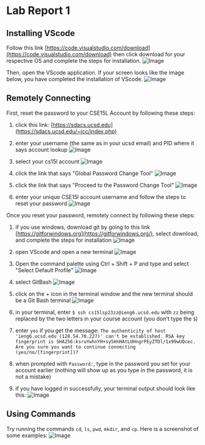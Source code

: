 # **Lab Report 1**
## Installing VScode
Follow this link [https://code.visualstudio.com/download](https://code.visualstudio.com/download) then click download for your respective OS and complete the steps for installation.
![Image](Screenshot%202023-04-10%20161413.png)


Then, open the VScode application. If your screen looks like the image below, you have completed the installation of VScode.
![Image](Screenshot%202023-04-10%20161913.png)


## Remotely Connecting
First, reset the password to your CSE15L Account by following these steps:
1. click this link: [https://sdacs.ucsd.edu](https://sdacs.ucsd.edu/~icc/index.php)
2. enter your username (the same as in your ucsd email) and PID where it says account lookup
![Image](https://github.com/nicshrly/cse15l-lab-reports/blob/main/Screenshot%202023-04-10%20164019.png)


3. select your cs15l account
![Image](https://github.com/nicshrly/cse15l-lab-reports/blob/main/Screenshot%202023-04-10%20182259.png)


4. click the link that says "Global Password Change Tool"
![Image](https://github.com/nicshrly/cse15l-lab-reports/blob/main/Screenshot%202023-04-10%20182522.png)


5. click the link that says "Proceed to the Password Change Tool"
![Image](https://github.com/nicshrly/cse15l-lab-reports/blob/main/Screenshot%202023-04-10%20182742.png)


6. enter your unique CSE15l account username and follow the steps to reset your password
![Image](https://github.com/nicshrly/cse15l-lab-reports/blob/main/Screenshot%202023-04-10%20182940.png) 


Once you reset your password, remotely connect by following these steps:
1. if you use windows, download git by going to this link [https://gitforwindows.org](https://gitforwindows.org/), select download, and complete the steps for installation
![Image](https://github.com/nicshrly/cse15l-lab-reports/blob/main/Screenshot%202023-04-10%20185256.png)


2. open VScode and open a new terminal
![Image](https://github.com/nicshrly/cse15l-lab-reports/blob/main/Screenshot%202023-04-10%20185717.png)


3. Open the command palette using Ctrl + Shift + P and type and select "Select Default Profile"
![Image](https://github.com/nicshrly/cse15l-lab-reports/blob/main/Screenshot%202023-04-10%20185917.png)


4. select GitBash
![Image](https://github.com/nicshrly/cse15l-lab-reports/blob/main/Screenshot%202023-04-10%20190140.png)


5. click on the + icon in the terminal window and the new terminal should be a Git Bash terminal
![Image](https://github.com/nicshrly/cse15l-lab-reports/blob/main/Screenshot%202023-04-10%20190223.png)

6. in your terminal, enter `$ ssh cs15lsp23zz@ieng6.ucsd.edu` with `zz` being replaced by the two letters in your course account (you don't type the `$`)

7. enter `yes` if you get the message:
`The authenticity of host 'ieng6.ucsd.edu (128.54.70.227)' can't be established. RSA key fingerprint is SHA256:ksruYwhnYH+sySHnHAtLUHngrPEyZTDl/1x99wUQcec.
Are you sure you want to continue connecting (yes/no/[fingerprint])?`


8. when prompted with `Password:`, type in the password you set for your account earlier (nothing will show up as you type in the password, it is not a mistake)


10. if you have logged in successfully, your terminal output should look like this:
![Image](https://github.com/nicshrly/cse15l-lab-reports/blob/main/Screenshot%202023-04-10%20192841.png)

## Using Commands
Try running the commands `cd`, `ls`, `pwd`, `mkdir`, and `cp`.
Here is a screenshot of some examples:
![Image](https://github.com/nicshrly/cse15l-lab-reports/blob/main/Screenshot%202023-04-10%20194004.png)
